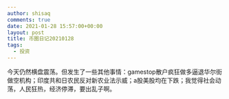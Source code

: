```yaml
---
author: shisaq
comments: true
date: 2021-01-28 15:57:00+00:00
layout: post
title: 币圈日记20210128
tags:
  - 投资
---
```


今天仍然横盘震荡。但发生了一些其他事情：gamestop散户疯狂做多逼退华尔街做空机构；印度共和日农民反对新农业法示威；a股美股均在下跌；我觉得社会动荡，人民狂热，经济停滞，要出乱子啊。